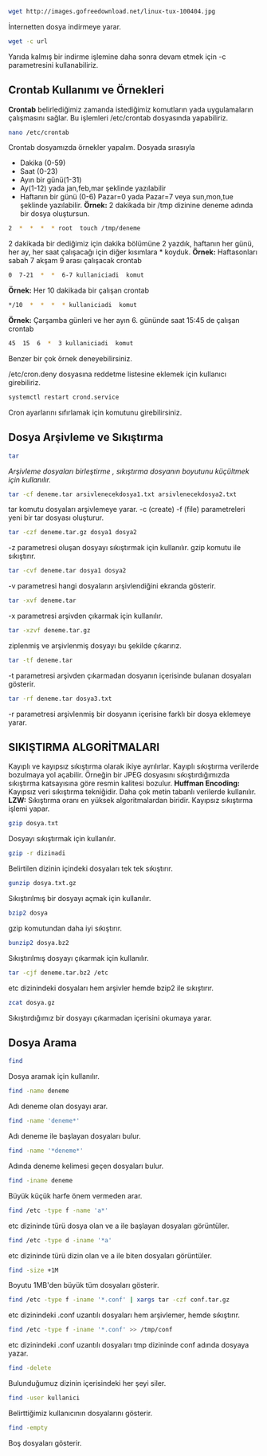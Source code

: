 ~~~bash
wget http://images.gofreedownload.net/linux-tux-100404.jpg
~~~
İnternetten dosya indirmeye yarar. 
~~~bash
wget -c url
~~~
Yarıda kalmış bir indirme işlemine daha sonra devam etmek için  -c parametresini kullanabiliriz.

## Crontab Kullanımı ve Örnekleri 
**Crontab** belirlediğimiz zamanda istediğimiz komutların yada uygulamaların çalışmasını sağlar. Bu işlemleri /etc/crontab dosyasında yapabiliriz.
~~~bash
nano /etc/crontab
~~~
Crontab dosyamızda örnekler yapalım. Dosyada sırasıyla
- Dakika (0-59)
- Saat (0-23)
- Ayın bir günü(1-31)
- Ay(1-12) yada jan,feb,mar şeklinde yazılabilir
- Haftanın bir günü (0-6) Pazar=0 yada Pazar=7 veya sun,mon,tue şeklinde yazılabilir.
**Örnek:** 2 dakikada bir /tmp dizinine deneme adında bir dosya oluştursun. 
~~~bash
2  *  *  *  * root  touch /tmp/deneme
~~~
2 dakikada bir dediğimiz için dakika bölümüne 2 yazdık, haftanın her günü, her ay, her saat çalışacağı için diğer kısımlara * koyduk. 
**Örnek:** Haftasonları sabah 7 akşam 9 arası çalışacak crontab 
~~~bash
0  7-21  *  *  6-7 kullaniciadi  komut
~~~
**Örnek:** Her 10 dakikada bir çalışan crontab
~~~bash
*/10  *  *  *  * kullaniciadi  komut
~~~
**Örnek:** Çarşamba günleri ve her ayın 6. gününde saat 15:45 de çalışan crontab
~~~bash
45  15  6  *  3 kullaniciadi  komut
~~~
Benzer bir çok örnek deneyebilirsiniz. 

/etc/cron.deny dosyasına reddetme listesine eklemek için kullanıcı girebiliriz. 
~~~bash
systemctl restart crond.service
~~~
Cron ayarlarını sıfırlamak için komutunu girebilirsiniz.

## Dosya Arşivleme ve Sıkıştırma
~~~bash
tar
~~~
*Arşivleme dosyaları birleştirme , sıkıştırma dosyanın boyutunu küçültmek için kullanılır.*
~~~bash
tar -cf deneme.tar arsivlenecekdosya1.txt arsivlenecekdosya2.txt
~~~
tar komutu dosyaları arşivlemeye yarar. -c (create) -f (file) parametreleri yeni bir tar dosyası oluşturur.
~~~bash
tar -czf deneme.tar.gz dosya1 dosya2
~~~
-z parametresi oluşan dosyayı sıkıştırmak için kullanılır. gzip komutu ile sıkıştırır. 
~~~bash
tar -cvf deneme.tar dosya1 dosya2
~~~
-v parametresi hangi dosyaların arşivlendiğini ekranda gösterir.
~~~bash
tar -xvf deneme.tar
~~~
-x parametresi arşivden çıkarmak için kullanılır. 
~~~bash
tar -xzvf deneme.tar.gz
~~~
ziplenmiş ve arşivlenmiş dosyayı bu şekilde çıkarırız.
~~~bash
tar -tf deneme.tar
~~~
-t parametresi arşivden çıkarmadan dosyanın içerisinde bulanan dosyaları gösterir.
~~~bash
tar -rf deneme.tar dosya3.txt
~~~
-r parametresi arşivlenmiş bir dosyanın içerisine farklı bir dosya eklemeye yarar.

## SIKIŞTIRMA ALGORİTMALARI 
Kayıplı ve kayıpsız sıkıştırma olarak ikiye ayrılırlar. Kayıplı sıkıştırma verilerde bozulmaya yol açabilir. Örneğin bir JPEG dosyasını sıkıştırdığımızda sıkıştırma katsayısına göre resmin kalitesi bozulur. 
**Huffman Encoding:** Kayıpsız veri sıkıştırma tekniğidir. Daha çok metin tabanlı verilerde kullanılır.
**LZW:** Sıkıştırma oranı en yüksek algoritmalardan biridir. Kayıpsız sıkıştırma işlemi yapar.
~~~bash
gzip dosya.txt
~~~
Dosyayı sıkıştırmak için kullanılır.
~~~bash
gzip -r dizinadi
~~~
Belirtilen dizinin içindeki dosyaları tek tek sıkıştırır.
~~~bash
gunzip dosya.txt.gz
~~~
Sıkıştırılmış bir dosyayı açmak için kullanılır.
~~~bash
bzip2 dosya
~~~
gzip komutundan daha iyi sıkıştırır. 
~~~bash
bunzip2 dosya.bz2
~~~
Sıkıştırılmış dosyayı çıkarmak için kullanılır.
~~~bash
tar -cjf deneme.tar.bz2 /etc
~~~
etc dizinindeki dosyaları hem arşivler hemde bzip2 ile sıkıştırır.
~~~bash
zcat dosya.gz
~~~
Sıkıştırdığımız bir dosyayı çıkarmadan içerisini okumaya yarar.

## Dosya Arama
~~~bash
find
~~~
Dosya aramak için kullanılır.
~~~bash
find -name deneme
~~~
Adı deneme olan dosyayı arar. 
~~~bash
find -name 'deneme*'
~~~
Adı deneme ile başlayan dosyaları bulur.
~~~bash
find -name '*deneme*'
~~~
Adında deneme kelimesi geçen dosyaları bulur. 
~~~bash
find -iname deneme
~~~
Büyük küçük harfe önem vermeden arar. 
~~~bash
find /etc -type f -name 'a*'
~~~
etc dizininde türü dosya olan ve a ile başlayan dosyaları görüntüler.
~~~bash
find /etc -type d -iname '*a'
~~~
etc dizininde türü dizin olan ve a ile biten dosyaları görüntüler.
~~~bash
find -size +1M
~~~
Boyutu 1MB'den büyük tüm dosyaları gösterir.
~~~bash
find /etc -type f -iname '*.conf' | xargs tar -czf conf.tar.gz
~~~
etc dizinindeki .conf uzantılı dosyaları hem arşivlemer, hemde sıkıştırır. 
~~~bash
find /etc -type f -iname '*.conf' >> /tmp/conf
~~~
etc dizinindeki .conf uzantılı dosyaları tmp dizininde conf adında dosyaya yazar.
~~~bash
find -delete
~~~
Bulunduğumuz dizinin içerisindeki her şeyi siler.
~~~bash
find -user kullanici
~~~
Belirttiğimiz kullanıcının dosyalarını gösterir.
~~~bash
find -empty
~~~
Boş dosyaları gösterir.
